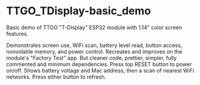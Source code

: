 # TTGO_TDisplay-basic_demo
Basic demo of TTGO "T-Display" ESP32 module with 1.14" color screen features.

Demonstrates screen use, WiFi scan, battery level read, button access, nonvolatile memory, and power control.
Recreates and improves on the module's "Factory Test" app.  But cleaner code, prettier, simpler, fully commented and minimum dependencies.
Press top RESET button to power on/off.
Shows battery voltage and Mac address, then a scan of nearest WiFi networks.
Press either button to refresh.
